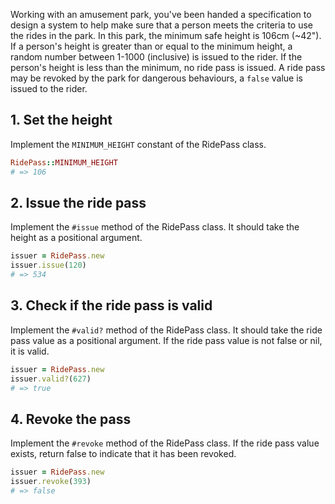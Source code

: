 Working with an amusement park, you've been handed a specification to design a system to help make sure that a person meets the criteria to use the rides in the park. In this park, the minimum safe height is 106cm (~42"). If a person's height is greater than or equal to the minimum height, a random number between 1-1000 (inclusive) is issued to the rider. If the person's height is less than the minimum, no ride pass is issued. A ride pass may be revoked by the park for dangerous behaviours, a `false` value is issued to the rider.

## 1. Set the height

Implement the `MINIMUM_HEIGHT` constant of the RidePass class.

```ruby
RidePass::MINIMUM_HEIGHT
# => 106
```

## 2. Issue the ride pass

Implement the `#issue` method of the RidePass class. It should take the height as a positional argument.

```ruby
issuer = RidePass.new
issuer.issue(120)
# => 534
```

## 3. Check if the ride pass is valid

Implement the `#valid?` method of the RidePass class. It should take the ride pass value as a positional argument. If the ride pass value is not false or nil, it is valid.

```ruby
issuer = RidePass.new
issuer.valid?(627)
# => true
```

## 4. Revoke the pass

Implement the `#revoke` method of the RidePass class. If the ride pass value exists, return false to indicate that it has been revoked.

```ruby
issuer = RidePass.new
issuer.revoke(393)
# => false
```
